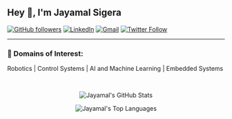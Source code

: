 ## Hey 👋, I'm Jayamal Sigera

[![GitHub followers](https://img.shields.io/github/followers/jayamalsigera?style=social)](https://github.com/jayamalsigera?tab=followers)
[![LinkedIn](https://img.shields.io/badge/LinkedIn-Jayamal%20Sigera-blue?logo=linkedin&style=social)](https://www.linkedin.com/in/jayamalsigera/)
[![Gmail](https://img.shields.io/badge/Email-jayamalsigeras@gmail.com-D14836?logo=gmail&style=social)](mailto:jayamalsigeras@gmail.com)
[![Twitter Follow](https://img.shields.io/twitter/follow/jayamal_sigera?style=social)](https://twitter.com/jayamal_sigera)

<hr>

### 🌱 Domains of Interest:
Robotics | Control Systems | AI and Machine Learning | Embedded Systems

<br>
<p align="center">
  <img src="https://github-readme-stats.vercel.app/api?username=jayamalsigera&show_icons=true&theme=radical" alt="Jayamal's GitHub Stats" />
</p>
<p align="center">
  <img src="https://github-readme-stats.vercel.app/api/top-langs/?username=jayamalsigera&layout=compact&theme=radical" alt="Jayamal's Top Languages" />
</p>

